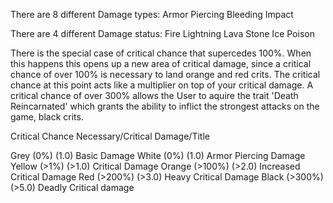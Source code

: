 There are 8 different Damage types:
Armor Piercing
Bleeding
Impact

There are 4 different Damage status:
Fire
Lightning
Lava
Stone
Ice
Poison

There is the special case of critical chance that supercedes 100%.
When this happens this opens up a new area of critical damage, since a critical chance of over 100% is necessary to land orange and red crits.
The critical chance at this point acts like a multiplier on top of your critical damage. A critical chance of over 300% allows the User to aquire the trait 'Death Reincarnated' which grants the ability to inflict the strongest attacks on the game, black crits.

Critical Chance Necessary/Critical Damage/Title

Grey (0%) (1.0) Basic Damage
White (0%) (1.0) Armor Piercing Damage
Yellow (>1%) (>1.0) Critical Damage
Orange (>100%) (>2.0) Increased Critical Damage
Red (>200%) (>3.0) Heavy Critical Damage
Black (>300%) (>5.0) Deadly Critical damage
